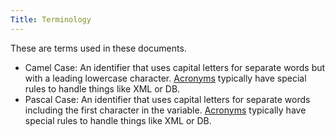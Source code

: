 ```yaml
---
Title: Terminology
---
```


These are terms used in these documents.

* Camel Case: An identifier that uses capital letters for separate words but with a leading lowercase character. [Acronyms](acronyms) typically have special rules to handle things like XML or DB.
* Pascal Case: An identifier that uses capital letters for separate words including the first character in the variable. [Acronyms](acronyms) typically have special rules to handle things like XML or DB.